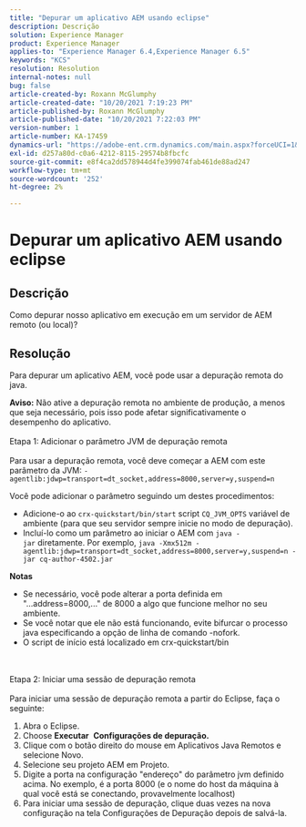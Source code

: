 ```yaml
---
title: "Depurar um aplicativo AEM usando eclipse"
description: Descrição
solution: Experience Manager
product: Experience Manager
applies-to: "Experience Manager 6.4,Experience Manager 6.5"
keywords: "KCS"
resolution: Resolution
internal-notes: null
bug: false
article-created-by: Roxann McGlumphy
article-created-date: "10/20/2021 7:19:23 PM"
article-published-by: Roxann McGlumphy
article-published-date: "10/20/2021 7:22:03 PM"
version-number: 1
article-number: KA-17459
dynamics-url: "https://adobe-ent.crm.dynamics.com/main.aspx?forceUCI=1&pagetype=entityrecord&etn=knowledgearticle&id=6d81c49c-da31-ec11-b6e5-000d3a5ba97a"
exl-id: d257a80d-c0a6-4212-8115-29574b8fbcfc
source-git-commit: e8f4ca2dd578944d4fe399074fab461de88ad247
workflow-type: tm+mt
source-wordcount: '252'
ht-degree: 2%

---
```


# Depurar um aplicativo AEM usando eclipse

## Descrição


Como depurar nosso aplicativo em execução em um servidor de AEM remoto (ou local)?


## Resolução


Para depurar um aplicativo AEM, você pode usar a depuração remota do java.

<b>Aviso:</b> Não ative a depuração remota no ambiente de produção, a menos que seja necessário, pois isso pode afetar significativamente o desempenho do aplicativo.
<br><br>Etapa 1: Adicionar o parâmetro JVM de depuração remota<br><br>
Para usar a depuração remota, você deve começar a AEM com este parâmetro da JVM:
`-agentlib:jdwp=transport=dt_socket,address=8000,server=y,suspend=n`

Você pode adicionar o parâmetro seguindo um destes procedimentos:

- Adicione-o ao `crx-quickstart/bin/start` script `CQ_JVM_OPTS` variável de ambiente (para que seu servidor sempre inicie no modo de depuração).
- Incluí-lo como um parâmetro ao iniciar o AEM com `java -jar` diretamente. Por exemplo, `java -Xmx512m -agentlib:jdwp=transport=dt_socket,address=8000,server=y,suspend=n -jar cq-author-4502.jar`


<b>Notas</b>

- Se necessário, você pode alterar a porta definida em &quot;...address=8000,...&quot; de 8000 a algo que funcione melhor no seu ambiente.
- Se você notar que ele não está funcionando, evite bifurcar o processo java especificando a opção de linha de comando -nofork.
- O script de início está localizado em crx-quickstart/bin

<br><br>Etapa 2: Iniciar uma sessão de depuração remota<br><br>
Para iniciar uma sessão de depuração remota a partir do Eclipse, faça o seguinte:

1. Abra o Eclipse.
2. Choose <b>Executar</b>  <b>Configurações de depuração.</b>
3. Clique com o botão direito do mouse em Aplicativos Java Remotos e selecione Novo.
4. Selecione seu projeto AEM em Projeto.
5. Digite a porta na configuração &quot;endereço&quot; do parâmetro jvm definido acima. No exemplo, é a porta 8000 (e o nome do host da máquina à qual você está se conectando, provavelmente localhost)
6. Para iniciar uma sessão de depuração, clique duas vezes na nova configuração na tela Configurações de Depuração depois de salvá-la.

